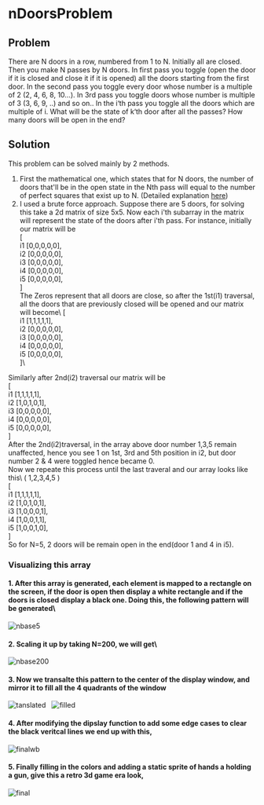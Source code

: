 # nDoorsProblem

## Problem 
There are N doors in a row, numbered from 1 to N. Initially all are closed. Then you make N passes by N doors. In first pass you toggle (open the door if it is closed and close it if it is opened) all the doors starting from the first door. In the second pass you toggle every door whose number is a multiple of 2 (2, 4, 6, 8, 10…). In 3rd pass you toggle doors whose number is multiple of 3 (3, 6, 9, ..) and so on.. In the i‘th pass you toggle all the doors which are multiple of i.
What will be the state of k‘th door after all the passes? How many doors will be open in the end?

## Solution
This problem can be solved mainly by 2 methods. 
1. First the mathematical one, which states that for N doors, the number of doors that'll be in the open state in the Nth pass will equal to the number of perfect squares that exist up to N. (Detailed explanation  [here](https://www.ritambhara.in/n-doors-puzzle/))
2. I used a brute force approach. Suppose there are 5 doors, for solving this take a 2d matrix of size 5x5. Now each i'th subarray in the matrix will represent the state of the doors after i'th pass. For instance, initially our matrix will be\
                                                            [\
                                                   i1         [0,0,0,0,0],\
                                                   i2         [0,0,0,0,0],\
                                                   i3         [0,0,0,0,0],\
                                                   i4         [0,0,0,0,0],\
                                                   i5         [0,0,0,0,0],\
                                                            ]\
The Zeros represent that all doors are close, so after the 1st(i1) traversal, all the doors that are previously closed will be opened and our matrix will become\ 
                                                            [\
                                                   i1         [1,1,1,1,1],\
                                                   i2         [0,0,0,0,0],\
                                                   i3         [0,0,0,0,0],\
                                                   i4         [0,0,0,0,0],\
                                                   i5         [0,0,0,0,0],\
                                                            ]\
                                                            
Similarly after 2nd(i2) traversal our matrix will be\
                                                            [\
                                                   i1         [1,1,1,1,1],\
                                                   i2         [1,0,1,0,1],\
                                                   i3         [0,0,0,0,0],\
                                                   i4         [0,0,0,0,0],\
                                                   i5         [0,0,0,0,0],\
                                                            ]\
After the 2nd(i2)traversal, in the array above door number 1,3,5 remain unaffected, hence you see 1 on 1st, 3rd and 5th position in i2, but door number 2 & 4 were toggled hence became 0.\
Now we repeate this process until the last traveral and our array looks like this\ 
                                                            (  1,2,3,4,5  )\
                                                            [\
                                                   i1         [1,1,1,1,1],\
                                                   i2         [1,0,1,0,1],\
                                                   i3         [1,0,0,0,1],\
                                                   i4         [1,0,0,1,1],\
                                                   i5         [1,0,0,1,0],\
                                                            ]\
So for N=5, 2 doors will be remain open in the end(door 1 and 4 in i5).
### Visualizing this array
#### 1. After this array is generated, each element is mapped to a rectangle on the screen, if the door is open then display a white rectangle and if the doors is closed display a black one. Doing this, the following pattern will be generated\
![nbase5](https://github.com/sumqwerty/nDoorsProblem/blob/main/imgs/n5base.png)


#### 2. Scaling it up by taking N=200, we will get\
![nbase200](https://github.com/sumqwerty/nDoorsProblem/blob/main/imgs/n200base.png)


#### 3. Now we transalte this pattern to the center of the display window, and mirror it to fill all the 4 quadrants of the window
![tanslated](https://github.com/sumqwerty/nDoorsProblem/blob/main/imgs/translated.png)
&nbsp;&nbsp;![filled](https://github.com/sumqwerty/nDoorsProblem/blob/main/imgs/filled.png)


#### 4. After modifying the dipslay function to add some edge cases to clear the black veritcal lines we end up with this,
![finalwb](https://github.com/sumqwerty/nDoorsProblem/blob/main/imgs/finalwb.png)


#### 5. Finally filling in the colors and adding a static sprite of hands a holding a gun, give this a retro 3d game era look,
![final](https://github.com/sumqwerty/nDoorsProblem/blob/main/imgs/final.png)
